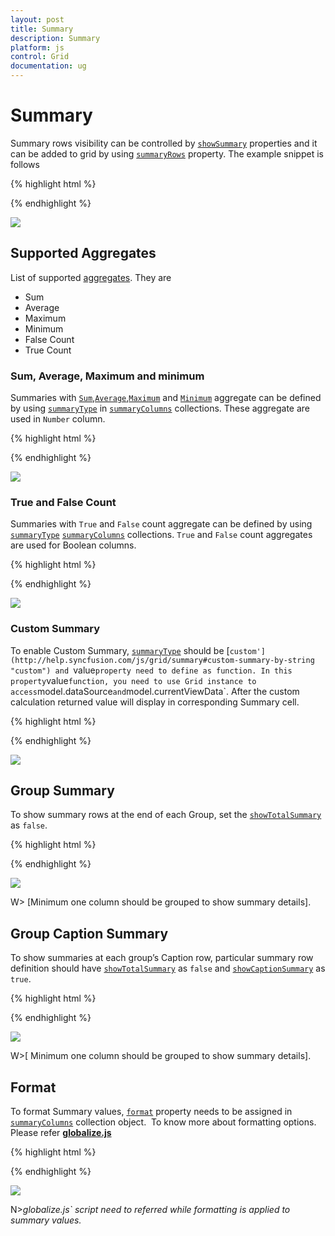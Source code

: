 ```yaml
---
layout: post
title: Summary
description: Summary
platform: js
control: Grid
documentation: ug
---
```

# Summary

Summary rows visibility can be controlled by [`showSummary`](http://help.syncfusion.com/js/api/ejgrid#members:showsummary "showSummary") properties and it can be added to grid by using [`summaryRows`](http://help.syncfusion.com/js/api/ejgrid#members:summaryrows "summaryRows") property. The example snippet is follows

{% highlight html %}

<div id="Grid"></div>
<script type="text/javascript">
  $("#Grid").ejGrid({
  
      /// the datasource "window.gridData" is referred from jsondata.min.js
  
      dataSource: window.gridData,
      showSummary: true,
      summaryRows: [{
          title: "Sum",
          summaryColumns: [{
              summaryType: ej.Grid.SummaryType.Sum,
              displayColumn: "Freight",
              dataMember: "Freight",
              format: "{0:C2}"
          }]
  
      }],
  
      allowPaging: true,
  
      columns: [
          { field: "OrderID", headerText: "Order ID", isPrimaryKey: true, textAlign: ej.TextAlign.Right, width: 80 },
          {field: "EmployeeID",headerText: "Employee ID",editType: ej.Grid.EditingType.NumericEdit,textAlign: ej.TextAlign.Right,width: 80 },
          {field: "ShipCity",headerText: "Ship City",width: 90},
          {field: "ShipCountry",headerText: "Ship Country", width: 100},
          { field: "Freight", headerText: "Freight", textAlign: ej.TextAlign.Right, width: 80, format: "{0:C}" }
      ]
  
  });
  
</script>
{% endhighlight %}

![](Summary_images/summaryGrid_img1.png)


## Supported Aggregates 

List of supported [aggregates](http://help.syncfusion.com/js/datamanager/summary#). They are

* Sum
* Average
* Maximum
* Minimum
* False Count
* True Count

### Sum, Average, Maximum and minimum


Summaries with [`Sum`](http://help.syncfusion.com/js/datamanager/summary#sum "sum"),[`Average`](http://help.syncfusion.com/js/datamanager/summary#avg "Average"),[`Maximum`](http://help.syncfusion.com/js/datamanager/summary#max "maximum") and [`Minimum`](http://help.syncfusion.com/js/datamanager/summary#min "min") aggregate can be defined by using  [`summaryType`](http://help.syncfusion.com/js/api/ejgrid#members:summaryrows-summarycolumns-summarytype "summaryType") in [`summaryColumns`](http://help.syncfusion.com/js/api/ejgrid#members:summaryrows-summarycolumns "summaryColumns") collections. These aggregate are used in `Number` column.

{% highlight html %}
<div id="Grid"></div>
<script type="text/javascript">
  $("#Grid").ejGrid({
      /// the datasource "window.gridData" is referred from jsondata.min.js
      dataSource: window.gridData,
      showSummary: true,
      summaryRows: [{
          title: "Sum",
          summaryColumns: [{
              summaryType: ej.Grid.SummaryType.Sum,
              displayColumn: "Freight",
              dataMember: "Freight",
              format: "{0:C2}"
          }]
      }, {
          title: "Average",
          summaryColumns: [{
              summaryType: ej.Grid.SummaryType.Average,
              displayColumn: "Freight",
              dataMember: "Freight",
              format: "{0:C2}"
          }]
      }, {
          title: "Maximum",
          summaryColumns: [{
              summaryType: ej.Grid.SummaryType.Maximum,
              displayColumn: "Freight",
              dataMember: "Freight",
              format: "{0:C2}"
          }]
      }, {
          title: "Minimum",
          summaryColumns: [{
              summaryType: ej.Grid.SummaryType.Minimum,
              displayColumn: "Freight",
              dataMember: "Freight",
              format: "{0:C2}"
          }]
      }],
      allowPaging: true,
      columns:
          [
              { field: "OrderID", headerText: "Order ID", isPrimaryKey: true, textAlign: ej.TextAlign.Right, width: 80 },
              { field: "EmployeeID", headerText: "Employee ID", editType: ej.Grid.EditingType.NumericEdit, textAlign: ej.TextAlign.Right, width: 80 },
              { field: "ShipCity", headerText: "Ship City", width: 90 },
              { field: "ShipCountry", headerText: "Ship Country", width: 100 },
              { field: "Freight", headerText: "Freight", textAlign: ej.TextAlign.Right, width: 80, format: "{0:C}" }
          ]
  });
</script>



{% endhighlight %}

![](Summary_images/summaryGrid_img2.png)


### True and False Count 

Summaries with `True` and `False` count aggregate can be defined by using [`summaryType`](http://help.syncfusion.com/js/api/ejgrid#members:summaryrows-summarycolumns-summarytype "summaryType") [`summaryColumns`](http://help.syncfusion.com/js/api/ejgrid#members:summaryrows-summarycolumns "summaryColumns") collections. `True` and `False` count aggregates are used for Boolean columns.

{% highlight html %}

<div id="Grid"></div>
<script type="text/javascript">
  $("#Grid").ejGrid({
      /// the datasource "window.gridData" is referred from jsondata.min.js
      dataSource: window.gridData,
      showSummary: true,
      summaryRows: [{
          title: "False Count",
          summaryColumns: [{
              summaryType: ej.Grid.SummaryType.FalseCount,
              displayColumn: "Verified",
              dataMember: "Verified"
          }]
      }, {
          title: "True Count",
          summaryColumns: [{
              summaryType: ej.Grid.SummaryType.TrueCount,
              displayColumn: "Verified",
              dataMember: "Verified"
          }]
      }],
      allowPaging: true,
      columns:
          [
              { field: "OrderID", headerText: "Order ID", isPrimaryKey: true, textAlign: ej.TextAlign.Right, width: 80 },
              { field: "EmployeeID", headerText: "Employee ID", editType: ej.Grid.EditingType.NumericEdit, textAlign: ej.TextAlign.Right, width: 80 },
              { field: "ShipCity", headerText: "Ship City", width: 90 },
              { field: "ShipCountry", headerText: "Ship Country", width: 100 },
              { field: "Verified", headerText: "Verified", width: 80 }
          ]
  });
</script>



{% endhighlight %}

![](Summary_images/summaryGrid_img3.png)


### Custom Summary

To enable Custom Summary, [`summaryType`](http://help.syncfusion.com/js/api/ejgrid#members:summaryrows-summarycolumns-summarytype "summaryType") should be [`custom'](http://help.syncfusion.com/js/grid/summary#custom-summary-by-string "custom") and `value` property need to define as function. In this property `value` function, you need to use Grid instance to access `model.dataSource` and `model.currentViewData`. After the custom calculation returned value will display in corresponding Summary cell. 

{% highlight html %}

<div id="Grid"></div>
<script type="text/javascript">
  function currency() {
      //to get grid instance
      var gridObj = $("#Grid").ejGrid("instance");
      //ej.sum is aggreagte to add datas of freight from datasource
      return ej.sum(gridObj.model.dataSource, "Freight");
  }
  $("#Grid").ejGrid({
      // the datasource "window.gridData" is referred from jsondata.min.js
      dataSource: window.gridData,
      showSummary: true,
      summaryRows: [{
          title: "Currency",
          summaryColumns: [{
              summaryType: ej.Grid.SummaryType.Custom,
              customSummaryValue: currency,
              displayColumn: "Freight",
              format: "{0:C2}"
          }]
      }],
      allowPaging: true,
      columns:
          [
              { field: "OrderID", headerText: "Order ID", textAlign: ej.TextAlign.Right, width: 70 },
              { field: "CustomerID", headerText: "Customer ID", textAlign: ej.TextAlign.Left, width: 70 },
              { field: "EmployeeID", headerText: "Employee ID", textAlign: ej.TextAlign.Right, width: 70 },
              { field: "ShipCity", headerText: "Ship City", textAlign: ej.TextAlign.Left, width: 70 },
              { field: "Freight",  headerText: "Freight",textAlign: ej.TextAlign.Right, width: 70,format: "{0:C2}"}]
  });
</script>


{% endhighlight %}

![](Summary_images/summaryGrid_img4.png)


## Group Summary

To show summary rows at the end of each Group, set the [`showTotalSummary`](http://help.syncfusion.com/js/api/ejgrid#members:summaryrows-showtotalsummary "showTotalSummary") as `false`.

{% highlight html %}
<div id="Grid"></div>
<script type="text/javascript">
  $("#Grid").ejGrid({
      // the datasource "window.gridData" is referred from jsondata.min.js
      dataSource: window.gridData,
      showSummary: true,
      summaryRows: [{
          summaryColumns: [{
              summaryType: ej.Grid.SummaryType.Sum,
              displayColumn: "Freight",
              dataMember: "Freight",
              format: "{0:C2}",
              prefix: "Sum = "
          }],
          showTotalSummary: false
      }],
      allowPaging: true,
      allowSorting: true,
      allowGrouping: true,
      groupSettings: {
          groupedColumns: ["CustomerID"]
      },
      columns:
          [
              { field: "OrderID", headerText: "Order ID", width: 80, isPrimaryKey: true },
              { field: "CustomerID", headerText: "Customer ID", textAlign: ej.TextAlign.Right, width: 75 },
              { field: "ShipCity", headerText: 'Ship City', width: 150 },
              { field: "EmployeeID", headerText: "Employee ID", width: 75, textAlign: ej.TextAlign.Right },
              { field: "Freight", headerText: "Freight", width: 75, textAlign: ej.TextAlign.Right, format: "{0:C}" }
          ]
  });
</script>



{% endhighlight %}

![](Summary_images/summaryGrid_img5.png)


W> [Minimum one column should be grouped to show summary details].

## Group Caption Summary

To show summaries at each group’s Caption row, particular summary row definition should have [`showTotalSummary`](http://help.syncfusion.com/js/api/ejgrid#members:summaryrows-showtotalsummary "showtotalsummary") as `false` and [`showCaptionSummary`](http://help.syncfusion.com/js/api/ejgrid#members:summaryrows-showtotalsummary "showtotalsummary") as `true`.

{% highlight html %}
<div id="Grid"></div>
<script type="text/javascript">
  $("#Grid").ejGrid({
      dataSource: data,
      showSummary: true,
      summaryRows: [{
          showCaptionSummary: true,
          summaryColumns: [{
              summaryType: ej.Grid.SummaryType.Average,
              displayColumn: "Freight",
              dataMember: "Freight",
              format: "{0:C2}",
              prefix: "Average = "
          }],
          showTotalSummary: false
      }],
      allowPaging: true,
      allowGrouping: true,
      groupSettings: {
          groupedColumns: ["EmployeeID"]
      },
      columns:
          [
              { field: "OrderID", headerText: "Order ID", width: 80, isPrimaryKey: true },
              { field: "CustomerID", headerText: "Customer ID", textAlign: ej.TextAlign.Right, width: 75 },
              { field: "ShipCity", headerText: 'Ship City', width: 150 },
              { field: "EmployeeID", headerText: "Employee ID", width: 75, textAlign: ej.TextAlign.Right },
              { field: "Freight", headerText: "Freight", width: 75, textAlign: ej.TextAlign.Right, format: "{0:C}" }
          ]
  });
</script>


{% endhighlight %}

![](Summary_images/summaryGrid_img6.png)


W>[ Minimum one column should be grouped to show summary details].

## Format

To format Summary values, [`format`](http://help.syncfusion.com/js/api/ejgrid#members:summaryrows-summarycolumns-format "format") property needs to be assigned in [`summaryColumns`](http://help.syncfusion.com/js/api/ejgrid#members:summaryrows-summarycolumns "summaryColumns") collection object.  To know more about formatting options. Please refer [**globalize.js**](https://github.com/jquery/globalize/tree/v0.1.1#)

{% highlight html %}
<div id="Grid"></div>
<script type="text/javascript">
  $("#Grid").ejGrid({
      /// the datasource "window.gridData" is referred from jsondata.min.js
      dataSource: window.gridData,
      showSummary: true,
      summaryRows: [{
          title: "Sum",
          summaryColumns: [{
              summaryType: ej.Grid.SummaryType.Sum,
              displayColumn: "Freight",
              dataMember: "Freight",
              format: "{0:C2}"
          }]
      }],
      allowPaging: true,
      columns:
          [
              { field: "OrderID", headerText: "Order ID", isPrimaryKey: true, textAlign: ej.TextAlign.Right, width: 80 },
              { field: "EmployeeID", headerText: "Employee ID", textAlign: ej.TextAlign.Right, width: 80 },
              { field: "ShipCity", headerText: "Ship City", width: 90 },
              { field: "ShipCountry", headerText: "Ship Country", width: 100 },
              { field: "Freight", headerText: "Freight", textAlign: ej.TextAlign.Right, width: 80, format: "{0:C}" }
          ]
  });
</script>



{% endhighlight %}

![](Summary_images/summaryGrid_img7.png)


N>_globalize.js` script need to referred while formatting is applied to summary values._

